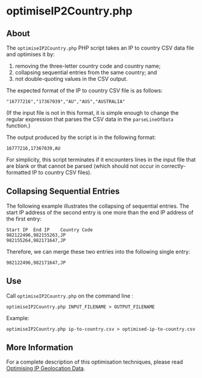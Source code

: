 optimiseIP2Country.php
======================

About
-----

The `optimiseIP2Country.php` PHP script takes an IP to country CSV data file and optimises it by:

1. removing the three-letter country code and country name;
2. collapsing sequential entries from the same country; and
3. not double-quoting values in the CSV output.

The expected format of the IP to country CSV file is as follows:

    "16777216","17367039","AU","AUS","AUSTRALIA"

(If the input file is not in this format, it is simple enough to change the regular expression that parses the CSV data in the `parseLineOfData` function.)

The output produced by the script is in the following format:

    16777216,17367039,AU

For simplicity, this script terminates if it encounters lines in the input file that are blank or that cannot be parsed (which should not occur in correctly-formatted IP to country CSV files).

Collapsing Sequential Entries
-----------------------------

The following example illustrates the collapsing of sequential entries. The start IP address of the second entry is one more than the end IP address of the first entry:

    Start IP  End IP    Country Code
    982122496,982155263,JP
    982155264,982171647,JP

Therefore, we can merge these two entries into the following single entry:

    982122496,982171647,JP

Use
---

Call `optimiseIP2Country.php` on the command line :

    optimiseIP2Country.php INPUT_FILENAME > OUTPUT_FILENAME

Example:

    optimiseIP2Country.php ip-to-country.csv > optimised-ip-to-country.csv

More Information
----------------

For a complete description of this optimisation techniques, please read [Optimising IP Geolocation Data](http://usabilityetc.com/articles/optimising-geolocation-data/).
